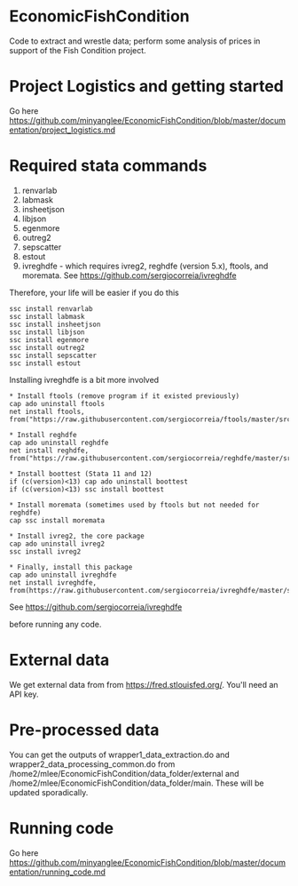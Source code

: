 # EconomicFishCondition
Code to extract and wrestle data; perform some analysis of prices in support of the Fish Condition project.

# Project Logistics and getting started
Go here  https://github.com/minyanglee/EconomicFishCondition/blob/master/documentation/project_logistics.md

# Required stata commands

1. renvarlab
1. labmask
1. insheetjson
1. libjson
1. egenmore
1. outreg2
1. sepscatter
1. estout
1. ivreghdfe - which requires ivreg2, reghdfe (version 5.x),  ftools, and moremata.  See https://github.com/sergiocorreia/ivreghdfe

Therefore, your life will be easier if you do this
```
ssc install renvarlab
ssc install labmask
ssc install insheetjson
ssc install libjson
ssc install egenmore
ssc install outreg2
ssc install sepscatter
ssc install estout
```
Installing ivreghdfe is a bit more involved
```
* Install ftools (remove program if it existed previously)
cap ado uninstall ftools
net install ftools, from("https://raw.githubusercontent.com/sergiocorreia/ftools/master/src/")

* Install reghdfe
cap ado uninstall reghdfe
net install reghdfe, from("https://raw.githubusercontent.com/sergiocorreia/reghdfe/master/src/")

* Install boottest (Stata 11 and 12)
if (c(version)<13) cap ado uninstall boottest
if (c(version)<13) ssc install boottest

* Install moremata (sometimes used by ftools but not needed for reghdfe)
cap ssc install moremata

* Install ivreg2, the core package
cap ado uninstall ivreg2
ssc install ivreg2

* Finally, install this package
cap ado uninstall ivreghdfe
net install ivreghdfe, from(https://raw.githubusercontent.com/sergiocorreia/ivreghdfe/master/src/)
```

See https://github.com/sergiocorreia/ivreghdfe

before running any code.

# External data

We get external data from from https://fred.stlouisfed.org/.  You'll need an API key. 

# Pre-processed data

You can get the outputs of wrapper1_data_extraction.do and wrapper2_data_processing_common.do from /home2/mlee/EconomicFishCondition/data_folder/external and /home2/mlee/EconomicFishCondition/data_folder/main.  These will be updated sporadically.  


# Running code

Go here  https://github.com/minyanglee/EconomicFishCondition/blob/master/documentation/running_code.md



